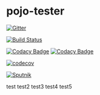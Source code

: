 # pojo-tester
[![Gitter](https://badges.gitter.im/pojo-tester/Lobby.svg)](https://gitter.im/pojo-tester/Lobby?utm_source=badge&utm_medium=badge&utm_campaign=pr-badge)

[![Build Status](https://travis-ci.com/sta-szek/pojo-tester.svg?token=42sCZkoSqqk4rnv2AmRU&branch=master)](https://travis-ci.com/sta-szek/pojo-tester)

[![Codacy Badge](https://api.codacy.com/project/badge/grade/54c58ff2dd5d402da121e0be62dd493d)](https://www.codacy.com) [![Codacy Badge](https://api.codacy.com/project/badge/coverage/54c58ff2dd5d402da121e0be62dd493d)](https://www.codacy.com)

[![codecov](https://codecov.io/gh/sta-szek/pojo-tester/branch/master/graph/badge.svg?token=YjQ8Z7Xyra)](https://codecov.io/gh/sta-szek/pojo-tester)

[![Sputnik](https://sputnik.ci/conf/badge)](https://sputnik.ci/app#/builds/sta-szek/pojo-tester)

test
test2
test3
test4
test5
